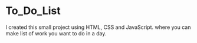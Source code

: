 # To_Do_List
I created this small project using HTML, CSS and JavaScript. where you can make list of work you want to do in a day. 
